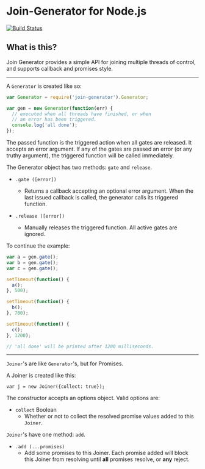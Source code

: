# Join-Generator for Node.js

[![Build Status](https://secure.travis-ci.org/oconnore/join-generator.png?branch=master)](http://travis-ci.org/oconnore/join-generator)

## What is this?

Join Generator provides a simple API for joining multiple threads of control, and supports callback and promises style.

--------

A ```Generator``` is created like so:

```javascript
var Generator = require('join-generator').Generator;

var gen = new Generator(function(err) {
  // executed when all threads have finished, or when
  // an error has been triggered.
  console.log('all done');
});
```
The passed function is the triggered action when all gates are released. It accepts an error argument. If any of the gates are passed an error (or any truthy argument), the triggered function will be called immediately. 

The Generator object has two methods: ```gate``` and ```release```.

- ```.gate ([error])```
   - Returns a callback accepting an optional error argument. When the last issued callback is called, the generator calls its triggered function.

- ```.release ([error])```
   - Manually releases the triggered function. All active gates are ignored.

To continue the example:

```javascript
var a = gen.gate();
var b = gen.gate();
var c = gen.gate();

setTimeout(function() {
  a();
}, 500);

setTimeout(function() {
  b();
}, 700);

setTimeout(function() {
  c();
}, 1200);

// 'all done' will be printed after 1200 milliseconds.

```

--------

```Joiner```'s are like ```Generator```'s, but for Promises. 

A Joiner is created like this:

```
var j = new Joiner({collect: true});
```

The constructor accepts an options object. Valid options are:

- ```collect``` Boolean
   - Whether or not to collect the resolved promise values added to this ```Joiner```.

```Joiner```'s have one method: ```add```.

- ```.add (...promises)```
   - Add some promises to this Joiner. Each promise added will block this Joiner from resolving until **all** promises resolve, or **any** reject.
